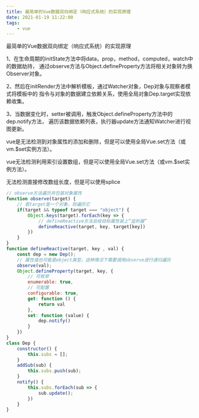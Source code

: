 ```yaml
---
title: 最简单的Vue数据双向绑定（响应式系统）的实现原理
date: 2021-01-19 11:22:00
tags:  
    - vue           
---
```

最简单的Vue数据双向绑定（响应式系统）的实现原理

<!-- more -->


1、在生命周期的initState方法中将data，prop，method，computed，watch中的数据劫持， 通过observe方法与Object.defineProperty方法将相关对象转为换Observer对象。

2、然后在initRender方法中解析模板，通过Watcher对象，Dep对象与观察者模式将模板中的 指令与对象的数据建立依赖关系，使用全局对象Dep.target实现依赖收集。

3、当数据变化时，setter被调用，触发Object.defineProperty方法中的dep.notify方法， 遍历该数据依赖列表，执行器update方法通知Watcher进行视图更新。

vue是无法检测到对象属性的添加和删除，但是可以使用全局Vue.set方法（或vm.$set实例方法）。

vue无法检测利用索引设置数组，但是可以使用全局Vue.set方法（或vm.$set实例方法）。

无法检测直接修改数组长度，但是可以使用splice

```javascript
// observe方法遍历并包装对象属性
function observe(target) {
    // 若target是一个对象，则遍历它
    if(target && typeof target === "object") {
        Object.keys(target).forEach(key => {
            // defineReactive方法会给目标属性装上“监听器”
            defineReactive(target, key, target[key])
        })
    }
}
function defineReactive(target, key , val) {
    const dep = new Dep();
    // 属性值也可能是object类型，这种情况下需要调用observe进行递归遍历
    observe(val);
    Object.defineProperty(target, key, {
        // 可枚举
        enumerable: true,
        // 可配置
        configurable: true,
        get: function () {
            return val
        },
        set: function (value) {
            dep.notify()
        }
    })
}
class Dep {
    constructor() {
        this.subs = [];
    }
    addSub(sub) {
        this.subs.push(sub);
    }
    notify() {
        this.subs.forEach(sub => {
            sub.update();
        })
    }
}
```
